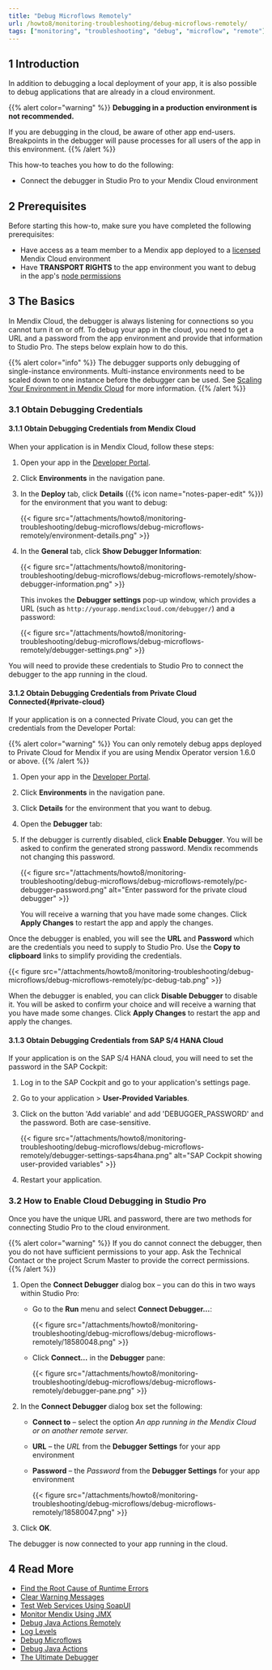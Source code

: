 ```yaml
---
title: "Debug Microflows Remotely"
url: /howto8/monitoring-troubleshooting/debug-microflows-remotely/
tags: ["monitoring", "troubleshooting", "debug", "microflow", "remote"]
---
```


## 1 Introduction

In addition to debugging a local deployment of your app, it is also possible to debug applications that are already in a cloud environment.

{{% alert color="warning" %}}
**Debugging in a production environment is not recommended.**

If you are debugging in the cloud, be aware of other app end-users. Breakpoints in the debugger will pause processes for all users of the app in this environment.
{{% /alert %}}

This how-to teaches you how to do the following:

* Connect the debugger in Studio Pro to your Mendix Cloud environment

## 2 Prerequisites

Before starting this how-to, make sure you have completed the following prerequisites:

* Have access as a team member to a Mendix app deployed to a [licensed](/developerportal/deploy/licensing-apps/) Mendix Cloud environment
* Have **TRANSPORT RIGHTS** to the app environment you want to debug in the app's [node permissions](/developerportal/deploy/node-permissions/)

## 3 The Basics

In Mendix Cloud, the debugger is always listening for connections so you cannot turn it on or off. To debug your app in the cloud, you need to get a URL and a password from the app environment and provide that information to Studio Pro. The steps below explain how to do this.

{{% alert color="info" %}}
The debugger supports only debugging of single-instance environments. Multi-instance environments need to be scaled down to one instance before the debugger can be used. See [Scaling Your Environment in Mendix Cloud](/developerportal/deploy/scale-environment/) for more information.
{{% /alert %}}

### 3.1 Obtain Debugging Credentials

#### 3.1.1 Obtain Debugging Credentials from Mendix Cloud

When your application is in Mendix Cloud, follow these steps:

1. Open your app in the [Developer Portal](https://home.mendix.com).

2. Click **Environments** in the navigation pane.

3. In the **Deploy** tab, click **Details** ({{% icon name="notes-paper-edit" %}}) for the environment that you want to debug:

    {{< figure src="/attachments/howto8/monitoring-troubleshooting/debug-microflows/debug-microflows-remotely/environment-details.png" >}}

4. In the **General** tab, click **Show Debugger Information**:

    {{< figure src="/attachments/howto8/monitoring-troubleshooting/debug-microflows/debug-microflows-remotely/show-debugger-information.png" >}}

    This invokes the **Debugger settings** pop-up window, which provides a URL (such as `http://yourapp.mendixcloud.com/debugger/`) and a password:

    {{< figure src="/attachments/howto8/monitoring-troubleshooting/debug-microflows/debug-microflows-remotely/debugger-settings.png" >}}

You will need to provide these credentials to Studio Pro to connect the debugger to the app running in the cloud.

#### 3.1.2 Obtain Debugging Credentials from Private Cloud Connected{#private-cloud}

If your application is on a connected Private Cloud, you can get the credentials from the Developer Portal:

{{% alert color="warning" %}}
You can only remotely debug apps deployed to Private Cloud for Mendix if you are using Mendix Operator version 1.6.0 or above.
{{% /alert %}}

1. Open your app in the [Developer Portal](https://home.mendix.com).

2. Click **Environments** in the navigation pane.

3. Click **Details** for the environment that you want to debug.

4. Open the **Debugger** tab:

5. If the debugger is currently disabled, click **Enable Debugger**. You will be asked to confirm the generated strong password. Mendix recommends not changing this password.

    {{< figure src="/attachments/howto8/monitoring-troubleshooting/debug-microflows/debug-microflows-remotely/pc-debugger-password.png" alt="Enter password for the private cloud debugger" >}}

    You will receive a warning that you have made some changes. Click **Apply Changes** to restart the app and apply the changes.

Once the debugger is enabled, you will see the **URL** and **Password** which are the credentials you need to supply to Studio Pro. Use the **Copy to clipboard** links to simplify providing the credentials.

{{< figure src="/attachments/howto8/monitoring-troubleshooting/debug-microflows/debug-microflows-remotely/pc-debug-tab.png" >}}

When the debugger is enabled, you can click **Disable Debugger** to disable it. You will be asked to confirm your choice and will receive a warning that you have made some changes. Click **Apply Changes** to restart the app and apply the changes.

#### 3.1.3 Obtain Debugging Credentials from SAP S/4 HANA Cloud

If your application is on the SAP S/4 HANA cloud, you will need to set the password in the SAP Cockpit:

1. Log in to the SAP Cockpit and go to your application's settings page.

2. Go to your application > **User-Provided Variables**.

3. Click on the button 'Add variable' and add 'DEBUGGER_PASSWORD' and the password. Both are case-sensitive.

    {{< figure src="/attachments/howto8/monitoring-troubleshooting/debug-microflows/debug-microflows-remotely/debugger-settings-saps4hana.png" alt="SAP Cockpit showing user-provided variables" >}}

4. Restart your application.

### 3.2 How to Enable Cloud Debugging in Studio Pro

Once you have the unique URL and password, there are two methods for connecting Studio Pro to the cloud environment. 

{{% alert color="warning" %}}
If you do cannot connect the debugger, then you do not have sufficient permissions to your app. Ask the Technical Contact or the project Scrum Master to provide the correct permissions.
{{% /alert %}}

1. Open the **Connect Debugger** dialog box – you can do this in two ways within Studio Pro:

    * Go to the **Run** menu and select **Connect Debugger…**:

        {{< figure src="/attachments/howto8/monitoring-troubleshooting/debug-microflows/debug-microflows-remotely/18580048.png" >}}
        
    * Click **Connect…** in the **Debugger** pane:

        {{< figure src="/attachments/howto8/monitoring-troubleshooting/debug-microflows/debug-microflows-remotely/debugger-pane.png" >}}

2. In the **Connect Debugger** dialog box set the following:

    * **Connect to** – select the option *An app running in the Mendix Cloud or on another remote server.*
    * **URL** – the *URL* from the **Debugger Settings** for your app environment
    * **Password** – the *Password* from the **Debugger Settings** for your app environment

        {{< figure src="/attachments/howto8/monitoring-troubleshooting/debug-microflows/debug-microflows-remotely/18580047.png" >}}

3. Click **OK**.

The debugger is now connected to your app running in the cloud.

## 4 Read More

* [Find the Root Cause of Runtime Errors](/howto8/monitoring-troubleshooting/finding-the-root-cause-of-runtime-errors/)
* [Clear Warning Messages](/howto8/monitoring-troubleshooting/clear-warning-messages/)
* [Test Web Services Using SoapUI](/howto8/integration/testing-web-services-using-soapui/)
* [Monitor Mendix Using JMX](/howto8/monitoring-troubleshooting/monitoring-mendix-using-jmx/)
* [Debug Java Actions Remotely](/howto8/monitoring-troubleshooting/debug-java-actions-remotely/)
* [Log Levels](/howto8/monitoring-troubleshooting/log-levels/)
* [Debug Microflows](/howto8/monitoring-troubleshooting/debug-microflows/)
* [Debug Java Actions](/howto8/monitoring-troubleshooting/debug-java-actions/)
* [The Ultimate Debugger](https://www.mendix.com/tech-blog/the-ultimate-debugger/) 
